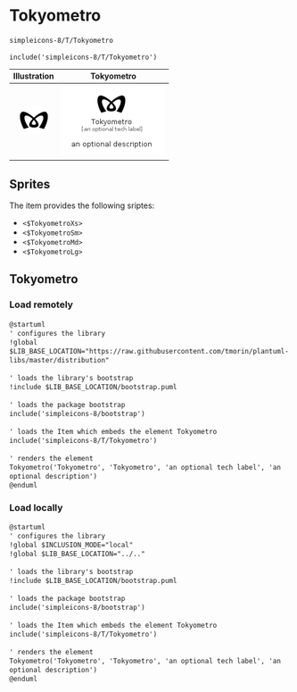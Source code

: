 # Tokyometro


```text
simpleicons-8/T/Tokyometro
```

```text
include('simpleicons-8/T/Tokyometro')
```



| Illustration | Tokyometro |
| :---: | :---: |
| ![illustration for Illustration](../../simpleicons-8/T/Tokyometro.png) | ![illustration for Tokyometro](../../simpleicons-8/T/Tokyometro.Local.png) |



## Sprites
The item provides the following sriptes:

- `<$TokyometroXs>`
- `<$TokyometroSm>`
- `<$TokyometroMd>`
- `<$TokyometroLg>`





## Tokyometro

### Load remotely
```plantuml
@startuml
' configures the library
!global $LIB_BASE_LOCATION="https://raw.githubusercontent.com/tmorin/plantuml-libs/master/distribution"

' loads the library's bootstrap
!include $LIB_BASE_LOCATION/bootstrap.puml

' loads the package bootstrap
include('simpleicons-8/bootstrap')

' loads the Item which embeds the element Tokyometro
include('simpleicons-8/T/Tokyometro')

' renders the element
Tokyometro('Tokyometro', 'Tokyometro', 'an optional tech label', 'an optional description')
@enduml
```

### Load locally
```plantuml
@startuml
' configures the library
!global $INCLUSION_MODE="local"
!global $LIB_BASE_LOCATION="../.."

' loads the library's bootstrap
!include $LIB_BASE_LOCATION/bootstrap.puml

' loads the package bootstrap
include('simpleicons-8/bootstrap')

' loads the Item which embeds the element Tokyometro
include('simpleicons-8/T/Tokyometro')

' renders the element
Tokyometro('Tokyometro', 'Tokyometro', 'an optional tech label', 'an optional description')
@enduml
```


